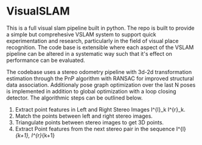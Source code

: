 # VisualSLAM
This is a full visual slam pipeline built in python. The repo is built to provide a simple but comprehesive VSLAM system to support quick experimentation and research, particularly in the field of visual place recognition. The code base is extensible where each aspect of the VSLAM pipeline can be altered in a systematic way such that it's effect on performance can be evaluated. 

The codebase uses a stereo odometry pipeline with 3d-2d transformation estimation through the PnP algorithm with RANSAC for improved structural data association. Additionaly pose graph optimization over the last N poses is implemented in addition to global optimization with a loop closing detector. The algorithmic steps can be outlined below. 

1. Extract point features in Left and Right Stereo Images I^{l}_k I^{r}_k.
2. Match the points between left and right stereo images.
3. Triangulate points between stereo images to get 3D points.
4. Extract Point features from the next stereo pair in the sequence I^{l}_{k+1}, I^{r}_{k+1}
